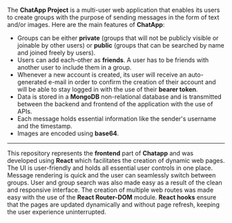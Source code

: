 The **ChatApp Project** is a multi-user web application that enables its users to create groups with the purpose of sending messages in the form of text and/or images.
Here are the main features of **ChatApp**:

* Groups can be either **private** (groups that will not be publicly visible or joinable by other users) or **public** (groups that can be searched by name and joined freely by users). 
* Users can add each-other as **friends**. A user has to be friends with another user to include them in a group.
* Whenever a new account is created, its user will receive an auto-generated e-mail in order to confirm the creation of their account and will be able to stay logged in with the use of their **bearer token**. 
* Data is stored in a **MongoDB** non-relational database and is transmitted between the backend and frontend of the application with the use of APIs.
* Each message holds essential information like the sender's username and the timestamp. 
* Images are encoded using **base64**.

***

This repository represents the **frontend** part of **Chatapp** and was developed using **React** which facilitates the creation of dynamic web pages. The UI is user-friendly and holds all essential user controls in one place. Message rendering is quick and the user can seamlessly switch between groups. User and group search was also made easy as a result of the clean and responsive interface. The creation of multiple web routes was made easy with the use of the **React Router-DOM** module. **React hooks** ensure that the pages are updated dynamically and without page refresh, keeping the user experience uninterrupted.
